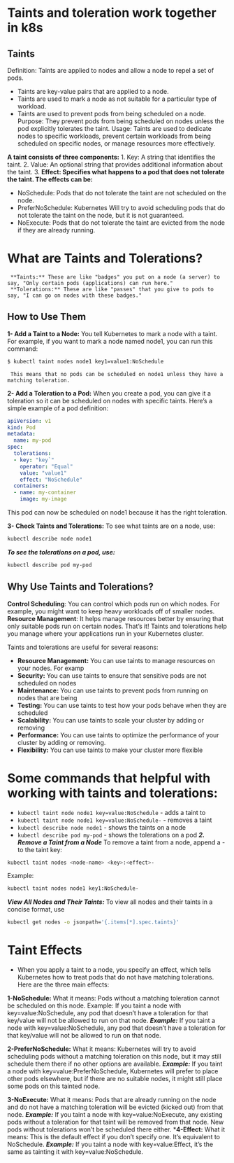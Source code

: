 # Taints and toleration work together  in k8s 

## Taints 
Definition: Taints are applied to nodes and allow a node to repel a set of pods.
- Taints are key-value pairs that are applied to a node.
- Taints are used to mark a node as not suitable for a particular type of workload.
- Taints are used to prevent pods from being scheduled on a node.
Purpose: They prevent pods from being scheduled on nodes unless the pod explicitly tolerates the taint.
Usage: Taints are used to dedicate nodes to specific workloads, prevent certain workloads from being scheduled on specific nodes, or manage resources more effectively.

**A taint consists of three components:**
1.
     Key: A string that identifies the taint.
2.
     Value: An optional string that provides additional information about the taint.
3.
**Effect: Specifies what happens to a pod that does not tolerate the taint. The effects can be:**
- NoSchedule: Pods that do not tolerate the taint are not scheduled on the node.
- PreferNoSchedule: Kubernetes Will try to avoid scheduling pods that do not tolerate the taint on the node, but it is not guaranteed.
- NoExecute: Pods that do not tolerate the taint are evicted from the node if they are already running.

# What are Taints and Tolerations?
     **Taints:** These are like "badges" you put on a node (a server) to say, "Only certain pods (applications) can run here."
     **Tolerations:** These are like "passes" that you give to pods to say, "I can go on nodes with these badges."


## How to Use Them
**1- Add a Taint to a Node:**
You tell Kubernetes to mark a node with a taint. For example, if you want to mark a node named node1, you can run this command:
```bash
$ kubectl taint nodes node1 key1=value1:NoSchedule
```
     This means that no pods can be scheduled on node1 unless they have a matching toleration.

**2- Add a Toleration to a Pod:**
When you create a pod, you can give it a toleration so it can be scheduled on nodes with specific taints. Here’s a simple example of a pod definition:
```yaml
apiVersion: v1
kind: Pod
metadata:
  name: my-pod
spec:
  tolerations:
  - key: "key`"
    operator: "Equal"
    value: "value1"
    effect: "NoSchedule"
  containers:
  - name: my-container
    image: my-image
```
This pod can now be scheduled on node1 because it has the right toleration.

**3- Check Taints and Tolerations:** 
To see what taints are on a node, use:
```bash
kubectl describe node node1
```
***To see the tolerations on a pod, use:***
```bash
kubectl describe pod my-pod
```

## Why Use Taints and Tolerations?

**Control Scheduling**: You can control which pods run on which nodes. 
For example, you might want to keep heavy workloads off of smaller nodes.
**Resource Management**: It helps manage resources better by ensuring that only suitable pods run on certain nodes.
That’s it! Taints and tolerations help you manage where your applications run in your Kubernetes cluster.




Taints and tolerations are useful for several reasons:
- **Resource Management:** You can use taints to manage resources on your nodes. For examp
- **Security:** You can use taints to ensure that sensitive pods are not scheduled on nodes
- **Maintenance:** You can use taints to prevent pods from running on nodes that are being
- **Testing:** You can use taints to test how your pods behave when they are scheduled
- **Scalability:** You can use taints to scale your cluster by adding or removing
- **Performance:** You can use taints to optimize the performance of your cluster by adding or removing.
- **Flexibility:** You can use taints to make your cluster more flexible 

# Some commands that helpful with working with taints and tolerations:
- `kubectl taint node node1 key=value:NoSchedule` - adds a taint to
- `kubectl taint node node1 key=value:NoSchedule-` - removes a taint
- `kubectl describe node node1` - shows the taints on a node
- `kubectl describe pod my-pod` - shows the tolerations on a pod
***2. Remove a Taint from a Node***
To remove a taint from a node, append a - to the taint key:
```bash
kubectl taint nodes <node-name> <key>:<effect>-
```
Example:
```bash
kubectl taint nodes node1 key1:NoSchedule-
```
***View All Nodes and Their Taints:***
To view all nodes and their taints in a concise format, use
```bash
kubectl get nodes -o jsonpath='{.items[*].spec.taints}'
```




# Taint Effects
- When you apply a taint to a node, you specify an effect, which tells Kubernetes how to treat pods that do not have matching tolerations. Here are the three main effects:

**1-NoSchedule:**
What it means: Pods without a matching toleration cannot be scheduled on this node.
Example: If you taint a node with key=value:NoSchedule, any pod that doesn’t have a toleration for that key/value will not be allowed to run on that node.
***Example:***
 If you taint a node with key=value:NoSchedule, any pod that doesn’t have a toleration for that key/value will not be allowed to run on that node.

**2-PreferNoSchedule:**
What it means: Kubernetes will try to avoid scheduling pods without a matching toleration on this node, but it may still schedule them there if no other options are available.
***Example:***
 If you taint a node with key=value:PreferNoSchedule, Kubernetes will prefer to place other pods elsewhere, but if there are no suitable nodes, it might still place some pods on this tainted node.

**3-NoExecute:**
What it means: Pods that are already running on the node and do not have a matching toleration will be evicted (kicked out) from that node.
***Example:***
 If you taint a node with key=value:NoExecute, any existing pods without a toleration for that taint will be removed from that node. New pods without tolerations won’t be scheduled there either. 
 ***4-Effect:**
 What it means: This is the default effect if you don’t specify one. It’s equivalent to NoSchedule.
 ***Example:***
 If you taint a node with key=value:Effect, it’s the same as tainting it with key=value:NoSchedule.

